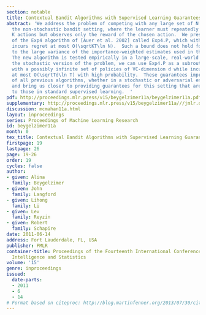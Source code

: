 ```yaml
---
section: notable
title: Contextual Bandit Algorithms with Supervised Learning Guarantees
abstract: 'We address the problem of competing with any large set of N policies in
  the non-stochastic bandit setting, where the learner must repeatedly select among
  K actions but observes only the reward of the chosen action.  We present a modification
  of the Exp4 algorithm of [Auer et al. 2002] called Exp4.P, which with high probability
  incurs regret at most O(\sqrtKT\ln N).  Such a bound does not hold for Exp4 due
  to the large variance of the importance-weighted estimates used in the algorithm.
  The new algorithm is tested empirically in a large-scale, real-world dataset.  For
  the stochastic version of the problem, we can use Exp4.P as a subroutine to compete
  with a possibly infinite set of policies of VC-dimension d while incurring regret
  at most O(\sqrtTd\ln T) with high probability.  These guarantees improve on those
  of all previous algorithms, whether in a stochastic or adversarial environment,
  and bring us closer to providing guarantees for this setting that are comparable
  to those in standard supervised learning.  '
pdf: http://proceedings.mlr.press/v15/beygelzimer11a/beygelzimer11a.pdf
supplementary: http://proceedings.mlr.press/v15/beygelzimer11a///jmlr.org/proceedings/papers/v15/beygelzimer11a/beygelzimer11aSupple.pdf
discussion: mcmahan11a.html
layout: inproceedings
series: Proceedings of Machine Learning Research
id: beygelzimer11a
month: 0
tex_title: Contextual Bandit Algorithms with Supervised Learning Guarantees
firstpage: 19
lastpage: 26
page: 19-26
order: 19
cycles: false
author:
- given: Alina
  family: Beygelzimer
- given: John
  family: Langford
- given: Lihong
  family: Li
- given: Lev
  family: Reyzin
- given: Robert
  family: Schapire
date: 2011-06-14
address: Fort Lauderdale, FL, USA
publisher: PMLR
container-title: Proceedings of the Fourteenth International Conference on Artificial
  Intelligence and Statistics
volume: '15'
genre: inproceedings
issued:
  date-parts:
  - 2011
  - 6
  - 14
# Format based on citeproc: http://blog.martinfenner.org/2013/07/30/citeproc-yaml-for-bibliographies/
---
```

